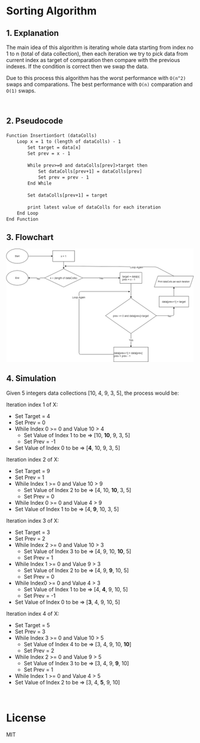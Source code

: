 # Sorting Algorithm

## 1. Explanation

The main idea of this algorithm is iterating whole data starting from index no 1 to n (total of data collection), then each iteration we try to pick data from current index as target of comparation then compare with the previous indexes. If the condition is correct then we swap the data.

Due to this process this algorithm has the worst performance with `O(n^2)` swaps and comparations. The best performance with `O(n)` comparation and `O(1)` swaps.

<br />

## 2. Pseudocode

```
Function InsertionSort (dataColls)
    Loop x = 1 to (length of dataColls) - 1
        Set target = data[x]
        Set prev = x - 1

        While prev>=0 and dataColls[prev]>target then
            Set dataColls[prev+1] = dataColls[prev]
            Set prev = prev - 1
        End While

        Set dataColls[prev+1] = target

        print latest value of dataColls for each iteration
    End Loop
End Function
```

## 3. Flowchart

![Flow Chart of InsertionSort](FlowChart.png)

## 4. Simulation

Given 5 integers data collections [10, 4, 9, 3, 5], the process would be:

Iteration index 1 of X:

- Set Target = 4
- Set Prev = 0
- While Index 0 >= 0 and Value 10 > 4
  - Set Value of Index 1 to be => [10, **10**, 9, 3, 5]
  - Set Prev = -1
- Set Value of Index 0 to be => [**4**, 10, 9, 3, 5]

Iteration index 2 of X:

- Set Target = 9
- Set Prev = 1
- While Index 1 >= 0 and Value 10 > 9
  - Set Value of Index 2 to be => [4, 10, **10**, 3, 5]
  - Set Prev = 0
- While Index 0 >= 0 and Value 4 > 9
- Set Value of Index 1 to be => [4, **9**, 10, 3, 5]

Iteration index 3 of X:

- Set Target = 3
- Set Prev = 2
- While Index 2 >= 0 and Value 10 > 3
  - Set Value of Index 3 to be => [4, 9, 10, **10**, 5]
  - Set Prev = 1
- While Index 1 >= 0 and Value 9 > 3
  - Set Value of Index 2 to be => [4, 9, **9**, 10, 5]
  - Set Prev = 0
- While Index0 >= 0 and Value 4 > 3
  - Set Value of Index 1 to be => [4, **4**, 9, 10, 5]
  - Set Prev = -1
- Set Value of Index 0 to be => [**3**, 4, 9, 10, 5]

Iteration index 4 of X:

- Set Target = 5
- Set Prev = 3
- While Index 3 >= 0 and Value 10 > 5
  - Set Value of Index 4 to be => [3, 4, 9, 10, **10**]
  - Set Prev = 2
- While Index 2 >= 0 and Value 9 > 5
  - Set Value of Index 3 to be => [3, 4, 9, **9**, 10]
  - Set Prev = 1
- While Index 1 >= 0 and Value 4 > 5
- Set Value of Index 2 to be => [3, 4, **5**, 9, 10]

<br />

# License

MIT
